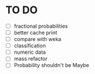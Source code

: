 TO DO
=====

- [ ] fractional probabilities
- [ ] better cache print
- [ ] compare with weka
- [ ] classification
- [ ] numeric data
- [ ] mass refactor
- [ ] Probability shouldn't be Maybe
